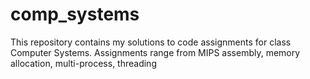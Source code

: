 # comp_systems
This repository contains my solutions to code assignments for class Computer Systems. Assignments range from MIPS assembly, memory allocation, multi-process, threading

